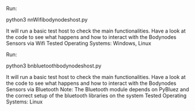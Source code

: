 

Run:
  
  python3 nnWifibodynodeshost.py

It will run a basic test host to check the main functionalities.
Have a look at the code to see what happens and how to interact with the Bodynodes Sensors via Wifi
Tested Operating Systems: Windows, Linux


Run:

  python3 bnbluetoothbodynodeshost.py

It will run a basic test host to check the main functionalities.
Have a look at the code to see what happens and how to interact with the Bodynodes Sensors via Bluetooth
Note: The Bluetooth module depends on PyBluez and the correct setup of the bluetooth libraries on the system
Tested Operating Systems: Linux


